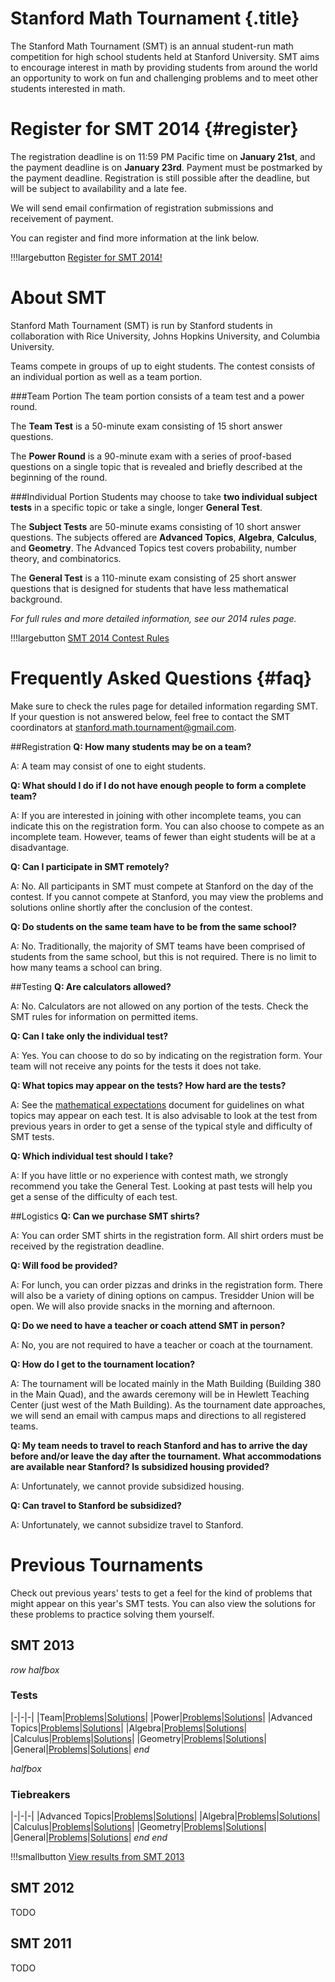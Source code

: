 # Stanford Math Tournament {.title}

The Stanford Math Tournament (SMT) is an annual student-run math competition
for high school students held at Stanford University. SMT aims to encourage
interest in math by providing students from around the world an opportunity to
work on fun and challenging problems and to meet other students interested in
math.

# Register for SMT 2014 {#register}

The registration deadline is on 11:59 PM Pacific time on **January 21st**, and the payment deadline is on **January 23rd**. Payment must be postmarked by the payment deadline. Registration is still possible after the deadline, but will be subject to availability and a late fee.

We will send email confirmation of registration submissions and receivement of payment.

You can register and find more information at the link below.

!!!largebutton [Register for SMT 2014!](http://example.com)

# About SMT

Stanford Math Tournament (SMT) is run by Stanford students in collaboration with Rice University, Johns Hopkins University, and Columbia University.

Teams compete in groups of up to eight students. The contest consists of an individual portion as well as a team portion. 

###Team Portion
The team portion consists of a team test and a power round.

The **Team Test** is a 50-minute exam consisting of 15 short answer questions.

The **Power Round** is a 90-minute exam with a series of proof-based questions on a single topic that is revealed and briefly described at the beginning of the round.

###Individual Portion
Students may choose to take **two individual subject tests** in a specific topic or take a single, longer **General Test**.

The **Subject Tests** are 50-minute exams consisting of 10 short answer questions. The subjects offered are **Advanced Topics**, **Algebra**, **Calculus**, and **Geometry**. The Advanced Topics test covers probability, number theory, and combinatorics.

The **General Test** is a 110-minute exam consisting of 25 short answer questions that is designed for students that have less mathematical background. 

*For full rules and more detailed information, see our 2014 rules page.*

!!!largebutton [SMT 2014 Contest Rules](/smtrules.html)

# Frequently Asked Questions {#faq}

Make sure to check the rules page for detailed information regarding SMT.
If your question is not answered below, feel free to contact the SMT coordinators at stanford.math.tournament@gmail.com.

##Registration
**Q: How many students may be on a team?**

A: A team may consist of one to eight students.

**Q: What should I do if I do not have enough people to form a complete team?**

A: If you are interested in joining with other incomplete teams, you can indicate this on the registration form. You can also choose to compete as an incomplete team. However, teams of fewer than eight students will be at a disadvantage.  

**Q: Can I participate in SMT remotely?** 

A: No. All participants in SMT must compete at Stanford on the day of the contest. If you cannot compete at Stanford, you may view the problems and solutions online shortly after the conclusion of the contest.

**Q: Do students on the same team have to be from the same school?**

A: No. Traditionally, the majority of SMT teams have been comprised of students from the same school, but this is not required. There is no limit to how many teams a school can bring.

##Testing
**Q: Are calculators allowed?**

A: No. Calculators are not allowed on any portion of the tests. Check the SMT rules for information on permitted items.

**Q: Can I take only the individual test?**

A: Yes. You can choose to do so by indicating on the registration form. Your team will not receive any points for the tests it does not take.

**Q: What topics may appear on the tests? How hard are the tests?**

A: See the [mathematical expectations](/pdfs/mathematical-expectations.pdf) document for guidelines on what topics may appear on each test. It is also advisable to look at the test from previous years in order to get a sense of the typical style and difficulty of SMT tests.

**Q: Which individual test should I take?**

A: If you have little or no experience with contest math, we strongly recommend you take the General Test. Looking at past tests will help you get a sense of the difficulty of each test.

##Logistics
**Q: Can we purchase SMT shirts?**

A: You can order SMT shirts in the registration form. All shirt orders must be received by the registration deadline.

**Q: Will food be provided?**

A: For lunch, you can order pizzas and drinks in the registration form. There will also be a variety of dining options on campus. Tresidder Union will be open. We will also provide snacks in the morning and afternoon.

**Q: Do we need to have a teacher or coach attend SMT in person?**

A: No, you are not required to have a teacher or coach at the tournament.

**Q: How do I get to the tournament location?**

A: The tournament will be located mainly in the Math Building (Building 380 in the Main Quad), and the awards ceremony will be in Hewlett Teaching Center (just west of the Math Building). As the tournament date approaches, we will send an email with campus maps and directions to all registered teams. 

**Q: My team needs to travel to reach Stanford and has to arrive the day before and/or leave the day after the tournament. What accommodations are available near Stanford? Is subsidized housing provided?**

A: Unfortunately, we cannot provide subsidized housing. 

**Q: Can travel to Stanford be subsidized?**

A: Unfortunately, we cannot subsidize travel to Stanford.

# Previous Tournaments

Check out previous years' tests to get a feel for the kind of problems that
might appear on this year's SMT tests. You can also view the solutions for
these problems to practice solving them yourself.

## SMT 2013

$row$
$halfbox$
### Tests

|-|-|-|
|Team|[Problems](/pdfs/smt2013/team-problems.pdf)|[Solutions](/pdfs/smt2013/team-solutions.pdf)|
|Power|[Problems](/pdfs/smt2013/power-problems.pdf)|[Solutions](/pdfs/smt2013/power-solutions.pdf)|
|Advanced Topics|[Problems](/pdfs/smt2013/advanced-problems.pdf)|[Solutions](/pdfs/smt2013/advanced-solutions.pdf)|
|Algebra|[Problems](/pdfs/smt2013/algebra-problems.pdf)|[Solutions](/pdfs/smt2013/algebra-solutions.pdf)|
|Calculus|[Problems](/pdfs/smt2013/calculus-problems.pdf)|[Solutions](/pdfs/smt2013/calculus-solutions.pdf)|
|Geometry|[Problems](/pdfs/smt2013/geometry-problems.pdf)|[Solutions](/pdfs/smt2013/geometry-solutions.pdf)|
|General|[Problems](/pdfs/smt2013/general-problems.pdf)|[Solutions](/pdfs/smt2013/team-solutions.pdf)|
$end$

$halfbox$
### Tiebreakers

|-|-|-|
|Advanced Topics|[Problems](/pdfs/smt2013/advanced-tiebreaker-problems.pdf)|[Solutions](/pdfs/smt2013/advanced-tiebreaker-solutions.pdf)|
|Algebra|[Problems](/pdfs/smt2013/algebra-tiebreaker-problems.pdf)|[Solutions](/pdfs/smt2013/algebra-tiebreaker-solutions.pdf)|
|Calculus|[Problems](/pdfs/smt2013/calculus-tiebreaker-problems.pdf)|[Solutions](/pdfs/smt2013/calculus-tiebreaker-solutions.pdf)|
|Geometry|[Problems](/pdfs/smt2013/geometry-tiebreaker-problems.pdf)|[Solutions](/pdfs/smt2013/geometry-tiebreaker-solutions.pdf)|
|General|[Problems](/pdfs/smt2013/general-tiebreaker-problems.pdf)|[Solutions](/pdfs/smt2013/team-tiebreaker-solutions.pdf)|
$end$
$end$

!!!smallbutton [View results from SMT 2013](/smt2013results.html)

## SMT 2012

TODO

## SMT 2011

TODO
